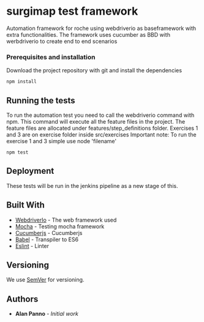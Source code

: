 # surgimap test framework

Automation framework for roche using webdriverio as baseframework with extra functionalities. 
The framework uses cucumber as BBD with werbdriverio to create end to end scenarios


### Prerequisites and installation

Download the project repository with git and install the dependencies


```
npm install
```

## Running the tests

To run the automation test you need to call the webdriverio command with npm. This command will execute all the feature files in the project.
The feature files are allocated under features/step_definitions folder.
Exercises 1 and 3 are on exercise folder inside src/exercises
Important note: 
To run the exercise 1 and 3 simple use node 'filename'

```
npm test
```

## Deployment

These tests will be run in the jenkins pipeline as a new stage of this.

## Built With

* [WebdriverIo](http://webdriver.io/) - The web framework used
* [Mocha](https://mochajs.org/) - Testing mocha framework
* [Cucumberjs](https://github.com/cucumber/cucumber-js) - Cucumberjs
* [Babel](https://babeljs.io/) - Transpiler to ES6
* [Eslint](https://eslint.org/) - Linter

## Versioning

We use [SemVer](http://semver.org/) for versioning.

## Authors

* **Alan Panno** - *Initial work*

